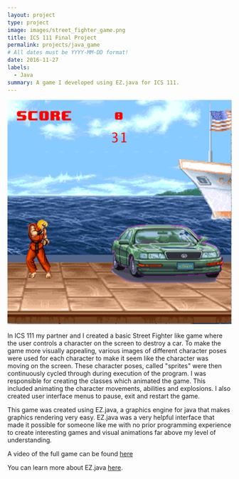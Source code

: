 ```yaml
---
layout: project
type: project
image: images/street_fighter_game.png
title: ICS 111 Final Project
permalink: projects/java_game
# All dates must be YYYY-MM-DD format!
date: 2016-11-27
labels:
  - Java
summary: A game I developed using EZ.java for ICS 111.
---
```


  <img class="ui medium image" src="../images/street_fighter_game.png">
  

In ICS 111 my partner and I created a basic Street Fighter like game where the user controls a character on the screen to destroy a car. To make the game more visually appealing, various images of different character poses were used for each character to make it seem like the character was moving on the screen. These character poses, called "sprites" were then continuously  cycled through during execution of the program. I was responsible for creating the classes which animated the game. This included animating the character movements, abilities and explosions. I also created user interface menus to pause, exit and restart the game. 

This game was created using EZ.java, a graphics engine for java that makes graphics rendering very easy. EZ.java was a very helpful interface that made it possible for someone like me with no prior programming experience to create interesting games and visual animations far above my level of understanding. 

A video of the full game can be found [here](https://www.youtube.com/watch?v=Gqqm5lKvjo0)

You can learn more about EZ.java [here](http://www2.hawaii.edu/~dylank/ics111/).


